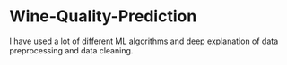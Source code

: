 # Wine-Quality-Prediction
I have used a lot of different ML algorithms and deep explanation of data preprocessing and data cleaning.
